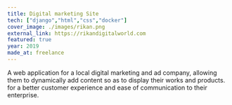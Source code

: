 ```yaml
---
title: Digital marketing Site
tech: ["django","html","css","docker"]
cover_image: ./images/rikan.png
external_link: https://rikandigitalworld.com
featured: true
year: 2019
made_at: freelance
---
```


A web application for a local digital marketing and ad company,
allowing them to dynamically add content so as to display their works and 
products. for a better customer experience and ease of communication to their enterprise.
